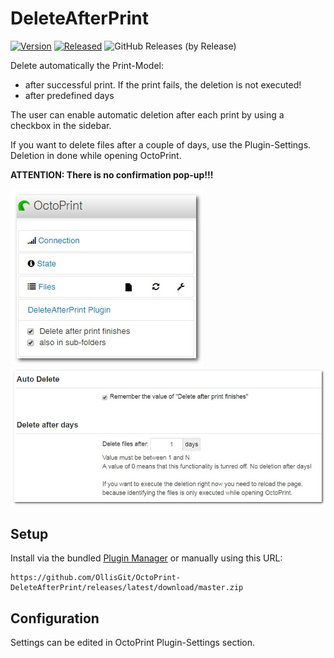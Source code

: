 # DeleteAfterPrint

[![Version](https://img.shields.io/badge/dynamic/json.svg?color=brightgreen&label=version&url=https://api.github.com/repos/OllisGit/OctoPrint-DeleteAfterPrint/releases&query=$[0].name)]()
[![Released](https://img.shields.io/badge/dynamic/json.svg?color=brightgreen&label=released&url=https://api.github.com/repos/OllisGit/OctoPrint-DeleteAfterPrint/releases&query=$[0].published_at)]()
![GitHub Releases (by Release)](https://img.shields.io/github/downloads/OllisGit/OctoPrint-DeleteAfterPrint/latest/total.svg)

Delete automatically the Print-Model: 
* after successful print. If the print fails, the deletion is not executed!
* after predefined days

The user can enable automatic deletion after each print by using a checkbox in the sidebar.

If you want to delete files after a couple of days, use the Plugin-Settings. Deletion in done while opening OctoPrint.

**ATTENTION: There is no confirmation pop-up!!!** 



![Sidebar](screenshots/sidebar.jpg)
![PluginSettings](screenshots/plugin-settings.jpg)

## Setup

Install via the bundled [Plugin Manager](https://github.com/foosel/OctoPrint/wiki/Plugin:-Plugin-Manager)
or manually using this URL:

    https://github.com/OllisGit/OctoPrint-DeleteAfterPrint/releases/latest/download/master.zip


## Configuration

Settings can be edited in OctoPrint Plugin-Settings section.
